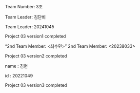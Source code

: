 Team Number: 3조

Team Leader: 김단비

Team Leader: 20241045

Project 03 version1 completed 

“2nd Team Member: <최수민>”
2nd Team Member: <20238033>

Project 03 version2 completed

name : 김현

id : 20221049

Project 03 version3 completed